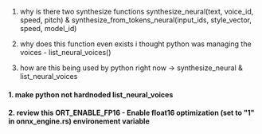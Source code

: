 1. why is there two synthesize functions synthesize_neural(text, voice_id, speed, pitch) &  synthesize_from_tokens_neural(input_ids, style_vector, speed, model_id) 
2. why does this function even exists i thought python was managing the voices -  list_neural_voices()


1. how are this being used by python right now -> synthesize_neural & list_neural_voices

#### 1. make python not hardnoded list_neural_voices

#### 2. review this ORT_ENABLE_FP16 - Enable float16 optimization (set to "1" in onnx_engine.rs)   environement variable 

